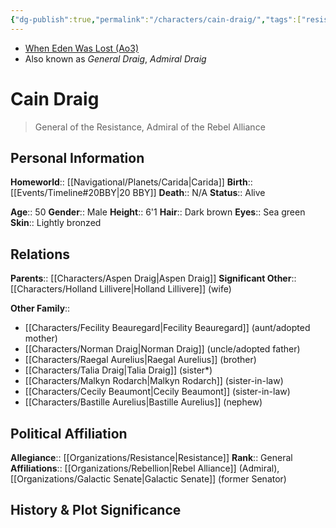 ```yaml
---
{"dg-publish":true,"permalink":"/characters/cain-draig/","tags":["resistance","general","forcesensitive","unfinished"],"dgHomeLink":false,"noteIcon":"saber1"}
---
```


- [When Eden Was Lost (Ao3)](https://archiveofourown.org/works/19334440/chapters/45992584)
- Also known as *General Draig*, *Admiral Draig*
# Cain Draig
>General of the Resistance, Admiral of the Rebel Alliance

## Personal Information

**Homeworld**::  [[Navigational/Planets/Carida\|Carida]]
**Birth**::  [[Events/Timeline#20BBY\|20 BBY]]
**Death**::  N/A
**Status**:: Alive

**Age**::  50
**Gender**::  Male
**Height**::  6'1
**Hair**::  Dark brown
**Eyes**::  Sea green
**Skin**::  Lightly bronzed
## Relations

**Parents**::  [[Characters/Aspen Draig\|Aspen Draig]]
**Significant Other**::  [[Characters/Holland Lillivere\|Holland Lillivere]] (wife)

**Other Family**::
- [[Characters/Fecility Beauregard\|Fecility Beauregard]] (aunt/adopted mother)
- [[Characters/Norman Draig\|Norman Draig]] (uncle/adopted father)
- [[Characters/Raegal Aurelius\|Raegal Aurelius]] (brother)
- [[Characters/Talia Draig\|Talia Draig]] (sister*)
- [[Characters/Malkyn Rodarch\|Malkyn Rodarch]] (sister-in-law)
- [[Characters/Cecily Beaumont\|Cecily Beaumont]] (sister-in-law)
- [[Characters/Bastille Aurelius\|Bastille Aurelius]] (nephew)
## Political Affiliation

**Allegiance**::  [[Organizations/Resistance\|Resistance]]
**Rank**::  General
**Affiliations**::  [[Organizations/Rebellion\|Rebel Alliance]] (Admiral), [[Organizations/Galactic Senate\|Galactic Senate]] (former Senator)

## History & Plot Significance

